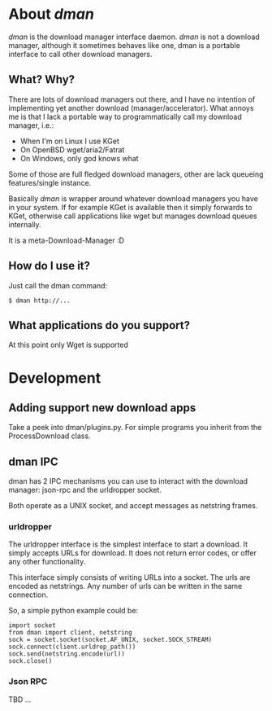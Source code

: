 
# About *dman*

_dman_ is the download manager interface daemon. _dman_
is not a download manager, although it sometimes behaves like one,
dman is a portable interface to call other download managers.

## What? Why?

There are lots of download managers out there, and I have no intention of
implementing yet another download (manager/accelerator).
What annoys me is that I lack a portable way to programmatically call
my download manager, i.e.:

* When I'm on Linux I use KGet
* On OpenBSD wget/aria2/Fatrat
* On Windows, only god knows what

Some of those are full fledged download managers, other are lack queueing
features/single instance.

Basically _dman_ is wrapper around whatever download managers you have in
your system. If for example KGet is available then it simply forwards to
KGet, otherwise call applications like wget but manages download queues
internally.

It is a meta-Download-Manager :D


## How do I use it?

Just call the dman command:

    $ dman http://...

## What applications do you support?

At this point only Wget is supported


# Development

## Adding support new download apps

Take a peek into dman/plugins.py. For simple programs you
inherit from the ProcessDownload class.

## dman IPC

dman has 2 IPC mechanisms you can use to interact with the
download manager: json-rpc and the urldropper socket.

Both operate as a UNIX socket, and accept messages as netstring
frames.

### urldropper

The urldropper interface is the simplest interface to start a download.
It simply accepts URLs for download.
It does not return error codes, or offer any other functionality.

This interface simply consists of writing URLs into a socket.
The urls are encoded as netstrings.
Any number of urls can be written in the same connection.

So, a simple python example could be:

    import socket
    from dman import client, netstring
    sock = socket.socket(socket.AF_UNIX, socket.SOCK_STREAM)
    sock.connect(client.urldrop_path())
    sock.send(netstring.encode(url))
    sock.close()


### Json RPC

TBD ...
